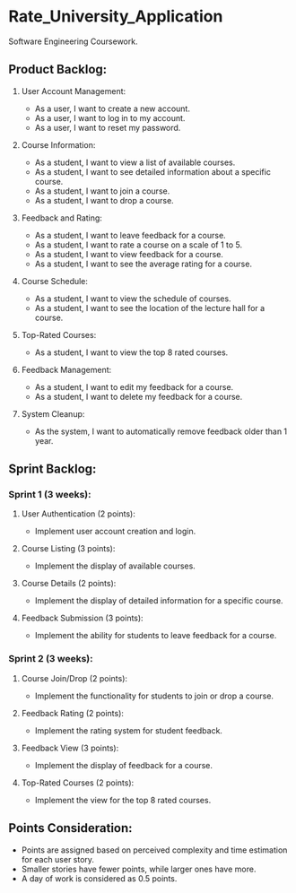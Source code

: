# Rate_University_Application
Software Engineering Coursework.

## Product Backlog:

1. User Account Management:
    - As a user, I want to create a new account.
    - As a user, I want to log in to my account.
    - As a user, I want to reset my password.

2. Course Information:
    - As a student, I want to view a list of available courses.
    - As a student, I want to see detailed information about a specific course.
    - As a student, I want to join a course.
    - As a student, I want to drop a course.

3. Feedback and Rating:
    - As a student, I want to leave feedback for a course.
    - As a student, I want to rate a course on a scale of 1 to 5.
    - As a student, I want to view feedback for a course.
    - As a student, I want to see the average rating for a course.

4. Course Schedule:
    - As a student, I want to view the schedule of courses.
    - As a student, I want to see the location of the lecture hall for a course.

5. Top-Rated Courses:
    - As a student, I want to view the top 8 rated courses.

6. Feedback Management:
    - As a student, I want to edit my feedback for a course.
    - As a student, I want to delete my feedback for a course.

7. System Cleanup:
    - As the system, I want to automatically remove feedback older than 1 year.


## Sprint Backlog:

 ### Sprint 1 (3 weeks):

1. User Authentication (2 points):
   - Implement user account creation and login.

2. Course Listing (3 points):
   - Implement the display of available courses.

3. Course Details (2 points):
   - Implement the display of detailed information for a specific course.

4. Feedback Submission (3 points):
   - Implement the ability for students to leave feedback for a course.


 ### Sprint 2 (3 weeks):

1. Course Join/Drop (2 points):
   - Implement the functionality for students to join or drop a course.

2. Feedback Rating (2 points):
   - Implement the rating system for student feedback.

3. Feedback View (3 points):
   - Implement the display of feedback for a course.

4. Top-Rated Courses (2 points):
   - Implement the view for the top 8 rated courses.

## Points Consideration:
- Points are assigned based on perceived complexity and time estimation for each user story.
- Smaller stories have fewer points, while larger ones have more.
- A day of work is considered as 0.5 points.
